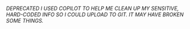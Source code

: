 *DEPRECATED*
*I USED COPILOT TO HELP ME CLEAN UP MY SENSITIVE, HARD-CODED INFO SO I COULD UPLOAD TO GIT. IT MAY HAVE BROKEN SOME THINGS.*
